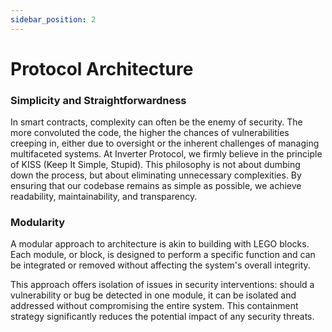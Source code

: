 ```yaml
---
sidebar_position: 2
---
```


# Protocol Architecture

### Simplicity and Straightforwardness

In smart contracts, complexity can often be the enemy of security. The more convoluted the code, the higher the chances of vulnerabilities creeping in, either due to oversight or the inherent challenges of managing multifaceted systems.
At Inverter Protocol, we firmly believe in the principle of KISS (Keep It Simple, Stupid). This philosophy is not about dumbing down the process, but about eliminating unnecessary complexities. By ensuring that our codebase remains as simple as possible, we achieve readability, maintainability, and transparency.

### Modularity

A modular approach to architecture is akin to building with LEGO blocks. Each module, or block, is designed to perform a specific function and can be integrated or removed without affecting the system's overall integrity. 

This approach offers isolation of issues in security interventions: should a vulnerability or bug be detected in one module, it can be isolated and addressed without compromising the entire system. This containment strategy significantly reduces the potential impact of any security threats.
